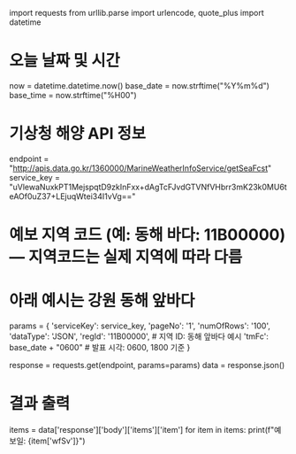 import requests
from urllib.parse import urlencode, quote_plus
import datetime

# 오늘 날짜 및 시간
now = datetime.datetime.now()
base_date = now.strftime("%Y%m%d")
base_time = now.strftime("%H00")

# 기상청 해양 API 정보
endpoint = "http://apis.data.go.kr/1360000/MarineWeatherInfoService/getSeaFcst"
service_key = "uVlewaNuxkPT1MejspqtD9zkInFxx+dAgTcFJvdGTVNfVHbrr3mK23k0MU6teAOf0uZ37+LEjuqWtei34I1vVg=="

# 예보 지역 코드 (예: 동해 바다: 11B00000) — 지역코드는 실제 지역에 따라 다름
# 아래 예시는 강원 동해 앞바다
params = {
    'serviceKey': service_key,
    'pageNo': '1',
    'numOfRows': '100',
    'dataType': 'JSON',
    'regId': '11B00000',  # 지역 ID: 동해 앞바다 예시
    'tmFc': base_date + "0600"  # 발표 시각: 0600, 1800 기준
}

response = requests.get(endpoint, params=params)
data = response.json()

# 결과 출력
items = data['response']['body']['items']['item']
for item in items:
    print(f"예보일: {item['wfSv']}")
